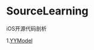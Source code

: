 # SourceLearning
iOS开源代码剖析

1.[YYModel](https://github.com/wwanglifeng/SourceLearning/blob/master/YYModel/YYModelLearning.md)

